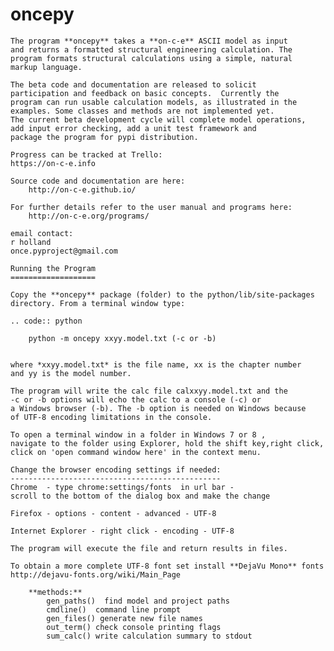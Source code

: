 oncepy
======

    The program **oncepy** takes a **on-c-e** ASCII model as input
    and returns a formatted structural engineering calculation. The
    program formats structural calculations using a simple, natural
    markup language.

    The beta code and documentation are released to solicit
    participation and feedback on basic concepts.  Currently the
    program can run usable calculation models, as illustrated in the
    examples. Some classes and methods are not implemented yet.
    The current beta development cycle will complete model operations,
    add input error checking, add a unit test framework and
    package the program for pypi distribution.

    Progress can be tracked at Trello:
    https://on-c-e.info

    Source code and documentation are here:
        http://on-c-e.github.io/

    For further details refer to the user manual and programs here:
        http://on-c-e.org/programs/

    email contact:
    r holland
    once.pyproject@gmail.com

    Running the Program
    ===================

    Copy the **oncepy** package (folder) to the python/lib/site-packages
    directory. From a terminal window type:

    .. code:: python

        python -m oncepy xxyy.model.txt (-c or -b)


    where *xxyy.model.txt* is the file name, xx is the chapter number
    and yy is the model number.

    The program will write the calc file calxxyy.model.txt and the
    -c or -b options will echo the calc to a console (-c) or
    a Windows browser (-b). The -b option is needed on Windows because
    of UTF-8 encoding limitations in the console.

    To open a terminal window in a folder in Windows 7 or 8 ,
    navigate to the folder using Explorer, hold the shift key,right click,
    click on 'open command window here' in the context menu.

    Change the browser encoding settings if needed:
    -----------------------------------------------
    Chrome  - type chrome:settings/fonts  in url bar -
    scroll to the bottom of the dialog box and make the change

    Firefox - options - content - advanced - UTF-8

    Internet Explorer - right click - encoding - UTF-8

    The program will execute the file and return results in files.

    To obtain a more complete UTF-8 font set install **DejaVu Mono** fonts
    http://dejavu-fonts.org/wiki/Main_Page

        **methods:**
            gen_paths()  find model and project paths
            cmdline()  command line prompt
            gen_files() generate new file names
            out_term() check console printing flags
            sum_calc() write calculation summary to stdout

